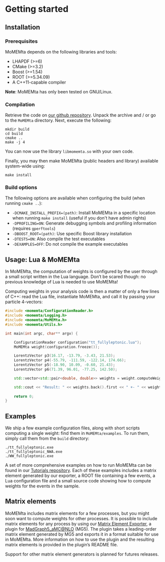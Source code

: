# Getting started

## Installation

### Prerequisites

MoMEMta depends on the following libraries and tools:

 - LHAPDF (>=6)
 - CMake (>=3.2)
 - Boost (>=1.54)
 - ROOT (>=5.34.09)
 - A C++11-capable compiler

**Note**: MoMEMta has only been tested on GNU/Linux.

### Compilation

Retrieve the code on [our github repository](https://github.com/MoMEMta/MoMEMta/releases). Unpack the archive and / or go to the `MoMEMta` directory. Next, execute the following:
```
mkdir build
cd build
cmake ..
make -j 4
```
You can now use the library `libmomemta.so` with your own code.

Finally, you may then make MoMEMta (public headers and library) available system-wide using:
```
make install
```

### Build options

The following options are available when configuring the build (when running `cmake ..`):

   * `-DCMAKE_INSTALL_PREFIX=(path)`: Install MoMEMta in a specific location when running `make install` (useful if you don't have admin rights)
   * `-DPROFILING=ON`: Generate debugging symbols and profiling information (requires `gperftools`)
   * `-DBOOST_ROOT=(path)`: Use specific Boost library installation
   * `-DTESTS=ON`: Also compile the test executables
   * `-DEXAMPLES=OFF`: Do not compile the example executables


## Usage: Lua & MoMEMta

In MoMEMta, the computation of weights is configured by the user through a small script written in the Lua language. Don’t be scared though: no previous knowledge of Lua is needed to use MoMEMta!

Computing weights in your analysis code is then a matter of only a few lines of C++: read the Lua file, instantiate MoMEMta, and call it by passing your particle 4-vectors:

```cpp
#include <momemta/ConfigurationReader.h>
#include <momemta/Logging.h>
#include <momemta/MoMEMta.h>
#include <momemta/Utils.h>

int main(int argc, char** argv) {

    ConfigurationReader configuration("tt_fullyleptonic.lua");
    MoMEMta weight(configuration.freeze());

    LorentzVector p3(16.17, -13.79, -3.43, 21.53);
    LorentzVector p4(-55.79, -111.59, -122.14, 174.66);
    LorentzVector p5(-18.90, 10.09, -0.60, 21.43);
    LorentzVector p6(71.39, 96.01, -77.25, 142.50);

    std::vector<std::pair<double, double>> weights = weight.computeWeights({p3, p4, p5, p6});

    std::cout << "Result: " << weights.back().first << " +- " << weights.back().second;
    
    return 0;
}
```

## Examples

We ship a few example configuration files, along with short scripts computing a single weight: find them in `MoMEMta/examples`. To run them, simply call them from the `build` directory:

```
./tt_fullyleptonic.exe
./tt_fullyleptonic_NWA.exe
./WW_fullyleptonic.exe
```

A set of more comprehensive examples on how to run MoMEMta can be found in our [Tutorials repository](https://github.com/MoMEMta/Tutorials). Each of these examples includes a matrix element generated by our exporter, a ROOT file containing a few events, a Lua configuration file and a small source code showing how to compute weights for the events in the sample.

## Matrix elements

MoMEMta includes matrix elements for a few processes, but you might soon want to compute weights for other processes. It is possible to include matrix elements for any process by using our [Matrix Element Exporter](https://github.com/MoMEMta/MoMEMta-MaGMEE), a plugin for [MadGraph5_aMC@NLO](https://launchpad.net/mg5amcnlo) (MG5). The plugin takes a leading-order matrix element generated by MG5 and exports it in a format suitable for use in MoMEMta. More information on how to use the plugin and the resulting matrix elements is provided in the plugin’s README file. 

Support for other matrix element generators is planned for futures releases.